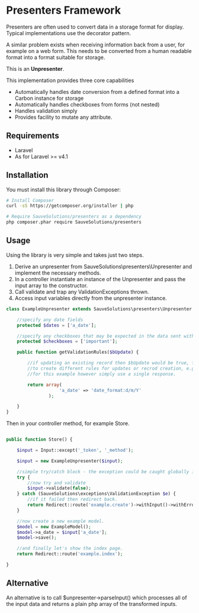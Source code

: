 Presenters Framework
=====================

Presenters are often used to convert data in a storage format for display. Typical implementations use the decorator pattern.

A similar problem exists when receiving information back from a user, for example on a web form. This needs to be
converted from a human readable format into a format suitable for storage.

This is an **Unpresenter**.

This implementation provides three core capabilities

* Automatically handles date conversion from a defined format into a Carbon instance for storage
* Automatically handles checkboxes from forms (not nested)
* Handles validation simply
* Provides facility to mutate any attribute.

Requirements
------------
* Laravel
* As for Laravel >= v4.1

Installation
------------
You must install this library through Composer:

```bash
# Install Composer
curl -sS https://getcomposer.org/installer | php

# Require SauveSolutions/presenters as a dependency
php composer.phar require SauveSolutions/presenters
```

Usage
------

Using the library is very simple and takes just two steps.

1. Derive an unpresenter from SauveSolutions\presenters\Unpresenter and implement the necessary methods.
2. In a controller instantiate an instance of the Unpresenter and pass the input array to the constructor.
3. Call validate and trap any ValidationExceptions thrown.
4. Access input variables directly from the unpresenter instance.

```php
class ExampleUnpresenter extends SauveSolutions\presenters\Unpresenter {

    //specify any date fields
    protected $dates = ['a_date'];

    //specify any checkboxes that may be expected in the data sent with the web request
    protected $checkboxes = ['important'];

    public function getValidationRules($bUpdate) {

        //if updating an existing record then $bUpdate would be true, for a new record it would be false. This allows you
        //to create different rules for updates or recrod creation, e.g. unique checks that exclude the current record.
        //for this example however simply use a single response.

        return array(
                    'a_date' => 'date_format:d/m/Y'
                );

    }
}
```

Then in your controller method, for example Store.

```php

public function Store() {

    $input = Input::except('_token', '_method');

    $input = new ExampleUnpresenter($input);

    //simple try/catch block - the exception could be caught globally if preferred.
    try {
        //now try and validate
        $input->validate(false);
    } catch (SauveSolutions\exceptions\ValidationException $e) {
        //if it failed then redirect back.
        return Redirect::route('example.create')->withInput()->withErrors($e->getValidationErrors());
    }

    //now create a new example model.
    $model = new ExampleModel();
    $model->a_date = $input['a_date'];
    $model->save();

    //and finally let's show the index page.
    return Redirect::route('example.index');

}

```

Alternative
-----------
An alternative is to call $unpresenter->parseInput() which processes all of the input data and returns a plain php array
of the transformed inputs.